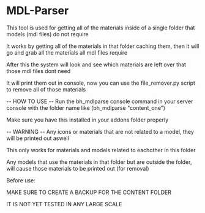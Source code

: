 # MDL-Parser
This tool is used for getting all of the materials inside of a single folder that models (mdl files) do not require

It works by getting all of the materials in that folder caching them, then it will go and grab all the materials all mdl files require

After this the system will look and see which materials are left over that those mdl files dont need

It will print them out in console, now you can use the file_remover.py script to remove all of those materials

-- HOW TO USE --
Run the bh_mdlparse console command in your server console with the folder name like (bh_mdlparse "content_one")

Make sure you have this installed in your addons folder properly

-- WARNING --
Any icons or materials that are not related to a model, they will be printed out aswell

This only works for materials and models related to eachother in this folder

Any models that use the materials in that folder but are outside the folder, will cause those materials to be printed out (for removal)

Before use:

MAKE SURE TO CREATE A BACKUP FOR THE CONTENT FOLDER

IT IS NOT YET TESTED IN ANY LARGE SCALE
